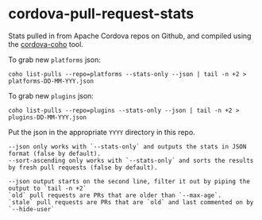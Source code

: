 # cordova-pull-request-stats

Stats pulled in from Apache Cordova repos on Github, and compiled using the [cordova-coho](https://github.com/apache/cordova-coho) tool.

To grab new `platforms` json:

`coho list-pulls --repo=platforms --stats-only --json | tail -n +2 > platforms-DD-MM-YYY.json`

To grab new `plugins` json:

`coho list-pulls --repo=plugins --stats-only --json | tail -n +2 > plugins-DD-MM-YYY.json`

Put the json in the appropriate `YYYY` directory in this repo.

```
--json only works with `--stats-only` and outputs the stats in JSON format (false by default).
--sort-ascending only works with `--stats-only` and sorts the results by fresh pull requests (false by default).

--json output starts on the second line, filter it out by piping the output to `tail -n +2`
`old` pull requests are PRs that are older than `--max-age`.
`stale` pull requests are PRs that are `old` and last commented on by `--hide-user`
````